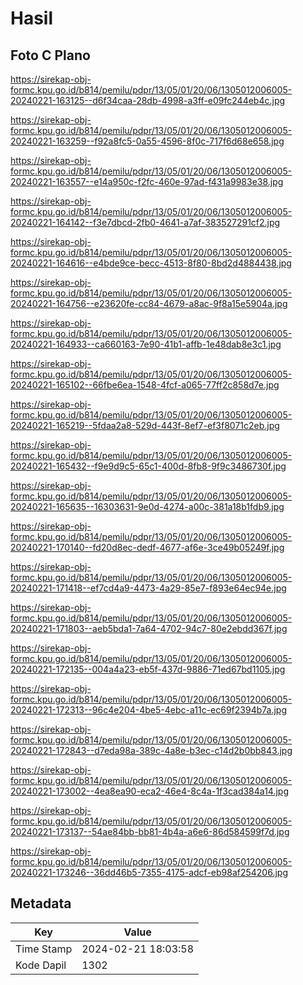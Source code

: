 # Hasil

## Foto C Plano

https://sirekap-obj-formc.kpu.go.id/b814/pemilu/pdpr/13/05/01/20/06/1305012006005-20240221-163125--d6f34caa-28db-4998-a3ff-e09fc244eb4c.jpg

https://sirekap-obj-formc.kpu.go.id/b814/pemilu/pdpr/13/05/01/20/06/1305012006005-20240221-163259--f92a8fc5-0a55-4596-8f0c-717f6d68e658.jpg

https://sirekap-obj-formc.kpu.go.id/b814/pemilu/pdpr/13/05/01/20/06/1305012006005-20240221-163557--e14a950c-f2fc-460e-97ad-f431a9983e38.jpg

https://sirekap-obj-formc.kpu.go.id/b814/pemilu/pdpr/13/05/01/20/06/1305012006005-20240221-164142--f3e7dbcd-2fb0-4641-a7af-383527291cf2.jpg

https://sirekap-obj-formc.kpu.go.id/b814/pemilu/pdpr/13/05/01/20/06/1305012006005-20240221-164616--e4bde9ce-becc-4513-8f80-8bd2d4884438.jpg

https://sirekap-obj-formc.kpu.go.id/b814/pemilu/pdpr/13/05/01/20/06/1305012006005-20240221-164756--e23620fe-cc84-4679-a8ac-9f8a15e5904a.jpg

https://sirekap-obj-formc.kpu.go.id/b814/pemilu/pdpr/13/05/01/20/06/1305012006005-20240221-164933--ca660163-7e90-41b1-affb-1e48dab8e3c1.jpg

https://sirekap-obj-formc.kpu.go.id/b814/pemilu/pdpr/13/05/01/20/06/1305012006005-20240221-165102--66fbe6ea-1548-4fcf-a065-77ff2c858d7e.jpg

https://sirekap-obj-formc.kpu.go.id/b814/pemilu/pdpr/13/05/01/20/06/1305012006005-20240221-165219--5fdaa2a8-529d-443f-8ef7-ef3f8071c2eb.jpg

https://sirekap-obj-formc.kpu.go.id/b814/pemilu/pdpr/13/05/01/20/06/1305012006005-20240221-165432--f9e9d9c5-65c1-400d-8fb8-9f9c3486730f.jpg

https://sirekap-obj-formc.kpu.go.id/b814/pemilu/pdpr/13/05/01/20/06/1305012006005-20240221-165635--16303631-9e0d-4274-a00c-381a18b1fdb9.jpg

https://sirekap-obj-formc.kpu.go.id/b814/pemilu/pdpr/13/05/01/20/06/1305012006005-20240221-170140--fd20d8ec-dedf-4677-af6e-3ce49b05249f.jpg

https://sirekap-obj-formc.kpu.go.id/b814/pemilu/pdpr/13/05/01/20/06/1305012006005-20240221-171418--ef7cd4a9-4473-4a29-85e7-f893e64ec94e.jpg

https://sirekap-obj-formc.kpu.go.id/b814/pemilu/pdpr/13/05/01/20/06/1305012006005-20240221-171803--aeb5bda1-7a64-4702-94c7-80e2ebdd367f.jpg

https://sirekap-obj-formc.kpu.go.id/b814/pemilu/pdpr/13/05/01/20/06/1305012006005-20240221-172135--004a4a23-eb5f-437d-9886-71ed67bd1105.jpg

https://sirekap-obj-formc.kpu.go.id/b814/pemilu/pdpr/13/05/01/20/06/1305012006005-20240221-172313--96c4e204-4be5-4ebc-a11c-ec69f2394b7a.jpg

https://sirekap-obj-formc.kpu.go.id/b814/pemilu/pdpr/13/05/01/20/06/1305012006005-20240221-172843--d7eda98a-389c-4a8e-b3ec-c14d2b0bb843.jpg

https://sirekap-obj-formc.kpu.go.id/b814/pemilu/pdpr/13/05/01/20/06/1305012006005-20240221-173002--4ea8ea90-eca2-46e4-8c4a-1f3cad384a14.jpg

https://sirekap-obj-formc.kpu.go.id/b814/pemilu/pdpr/13/05/01/20/06/1305012006005-20240221-173137--54ae84bb-bb81-4b4a-a6e6-86d584599f7d.jpg

https://sirekap-obj-formc.kpu.go.id/b814/pemilu/pdpr/13/05/01/20/06/1305012006005-20240221-173246--36dd46b5-7355-4175-adcf-eb98af254206.jpg


## Metadata

| Key        | Value               |
| ---------- | ------------------- |
| Time Stamp | 2024-02-21 18:03:58 |
| Kode Dapil | 1302                |



